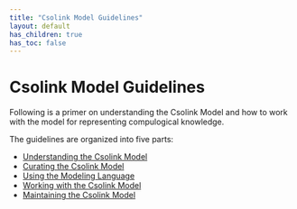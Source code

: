 ```yaml
---
title: "Csolink Model Guidelines"
layout: default
has_children: true
has_toc: false
---
```


# Csolink Model Guidelines

Following is a primer on understanding the Csolink Model and how to work with the model for representing compulogical knowledge.

The guidelines are organized into five parts:
- [Understanding the Csolink Model](understanding-the-model.md)
- [Curating the Csolink Model](curating-the-model.md)
- [Using the Modeling Language](using-the-modeling-language.md)
- [Working with the Csolink Model](working-with-the-model.md)
- [Maintaining the Csolink Model](maintaining-the-model.md)
